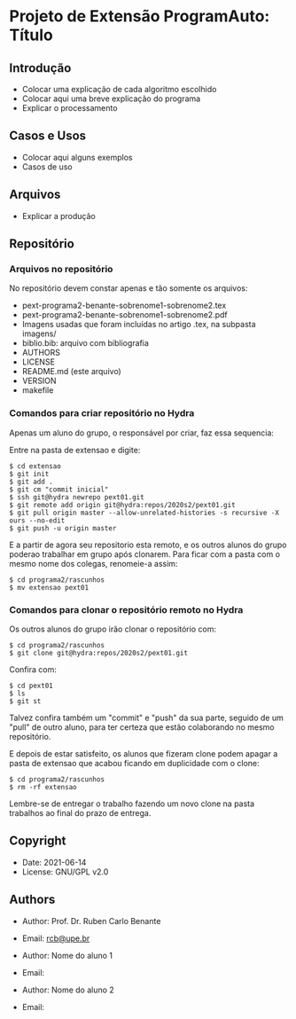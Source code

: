 # Projeto de Extensão ProgramAuto: Título

## Introdução

* Colocar uma explicação de cada algoritmo escolhido
* Colocar aqui uma breve explicação do programa
* Explicar o processamento


## Casos e Usos

* Colocar aqui alguns exemplos
* Casos de uso

## Arquivos

* Explicar a produção 

## Repositório

### Arquivos no repositório

No repositório devem constar apenas e tão somente os arquivos:

* pext-programa2-benante-sobrenome1-sobrenome2.tex
* pext-programa2-benante-sobrenome1-sobrenome2.pdf
* Imagens usadas que foram incluídas no artigo .tex, na subpasta imagens/
* biblio.bib: arquivo com bibliografia
* AUTHORS
* LICENSE
* README.md (este arquivo)
* VERSION
* makefile

### Comandos para criar repositório no Hydra

Apenas um aluno do grupo, o responsável por criar, faz essa sequencia:

Entre na pasta de extensao e digite:

```
$ cd extensao
$ git init
$ git add .
$ git cm "commit inicial"
$ ssh git@hydra newrepo pext01.git
$ git remote add origin git@hydra:repos/2020s2/pext01.git
$ git pull origin master --allow-unrelated-histories -s recursive -X ours --no-edit
$ git push -u origin master
```

E a partir de agora seu repositorio esta remoto, e os outros alunos do grupo poderao trabalhar em grupo após clonarem.
Para ficar com a pasta com o mesmo nome dos colegas, renomeie-a assim:

```
$ cd programa2/rascunhos
$ mv extensao pext01
```

### Comandos para clonar o repositório remoto no Hydra

Os outros alunos do grupo irão clonar o repositório com:

```
$ cd programa2/rascunhos
$ git clone git@hydra:repos/2020s2/pext01.git
```

Confira com:

```
$ cd pext01
$ ls
$ git st
```

Talvez confira também um "commit" e "push" da sua parte, seguido de um "pull" de outro aluno, para ter certeza que estão colaborando no mesmo repositório.

E depois de estar satisfeito, os alunos que fizeram clone podem apagar a pasta de extensao que acabou ficando em duplicidade com o clone:

```
$ cd programa2/rascunhos
$ rm -rf extensao
```

Lembre-se de entregar o trabalho fazendo um novo clone na pasta trabalhos ao final do prazo de entrega.

## Copyright

* Date: 2021-06-14
* License: GNU/GPL v2.0

## Authors

* Author: Prof. Dr. Ruben Carlo Benante
* Email: rcb@upe.br

* Author: Nome do aluno 1
* Email:

* Author: Nome do aluno 2
* Email:

